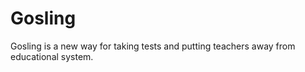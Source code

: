 Gosling
===============

Gosling is a new way for taking tests and putting teachers away from educational system.